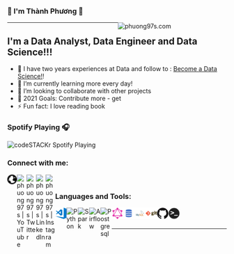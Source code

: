 ### 🐧 I'm Thành Phương 🐧 

[<img align="right" alt="phuong97s.com" width="250px" src="https://png.pngtree.com/png-vector/20200312/ourlarge/pngtree-data-processing-factory-isometric-technology-icon-png-image_2158176.jpg" />][website]

---

## I'm a Data Analyst, Data Engineer and Data Science!!!

- 🔭 I have two years experiences at Data and follow to : [Become a Data Science!][course]!
- 🌱 I’m currently learning more every day!
- 👯 I’m looking to collaborate with other projects
- 🥅 2021 Goals: Contribute more - get 
- ⚡ Fun fact: I love reading book

### Spotify Playing 🎧

<img src="https://now-playing-codestackr.vercel.app/api/spotify-playing" alt="codeSTACKr Spotify Playing" width="350" />

### Connect with me:

[<img align="left" alt="phuong97s.com" width="22px" src="https://raw.githubusercontent.com/iconic/open-iconic/master/svg/globe.svg" />][website]
[<img align="left" alt="phuong97s | YouTube" width="22px" src="https://cdn.jsdelivr.net/npm/simple-icons@v3/icons/youtube.svg" />][youtube]
[<img align="left" alt="phuong97s | Twitter" width="22px" src="https://cdn.jsdelivr.net/npm/simple-icons@v3/icons/twitter.svg" />][twitter]
[<img align="left" alt="phuong97s | LinkedIn" width="22px" src="https://cdn.jsdelivr.net/npm/simple-icons@v3/icons/linkedin.svg" />][linkedin]
[<img align="left" alt="phuong97s | Instagram" width="22px" src="https://cdn.jsdelivr.net/npm/simple-icons@v3/icons/instagram.svg" />][instagram]

<br />

### Languages and Tools:

[<img align="left" alt="Visual Studio Code" width="26px" src="https://raw.githubusercontent.com/github/explore/80688e429a7d4ef2fca1e82350fe8e3517d3494d/topics/visual-studio-code/visual-studio-code.png" />][webdevplaylist]
[<img align="left" alt="Python" width="26px" src="https://cdn3.iconfinder.com/data/icons/logos-and-brands-adobe/512/267_Python-512.png" />][cssplaylist]
[<img align="left" alt="Spark" width="26px" src="https://w7.pngwing.com/pngs/851/797/png-transparent-apache-spark-apache-hadoop-big-data-scala-apache-http-server-spark-miscellaneous-text-orange.png" />][jsplaylist]
[<img align="left" alt="Airflow" width="26px" src="https://iconape.com/wp-content/files/dd/370523/svg/airflow-logo-icon-png-svg.png" />][reactplaylist]
[<img align="left" alt="Postgresql" width="26px" src="https://cdn.iconscout.com/icon/free/png-512/postgresql-11-1175122.png" />][webdevplaylist]
[<img align="left" alt="GraphQL" width="26px" src="https://raw.githubusercontent.com/github/explore/80688e429a7d4ef2fca1e82350fe8e3517d3494d/topics/graphql/graphql.png" />][webdevplaylist]
[<img align="left" alt="SQL" width="26px" src="https://raw.githubusercontent.com/github/explore/80688e429a7d4ef2fca1e82350fe8e3517d3494d/topics/sql/sql.png" />][webdevplaylist]
[<img align="left" alt="MySQL" width="26px" src="https://raw.githubusercontent.com/github/explore/80688e429a7d4ef2fca1e82350fe8e3517d3494d/topics/mysql/mysql.png" />][webdevplaylist]
[<img align="left" alt="Git" width="26px" src="https://raw.githubusercontent.com/github/explore/80688e429a7d4ef2fca1e82350fe8e3517d3494d/topics/git/git.png" />][webdevplaylist]
[<img align="left" alt="GitHub" width="26px" src="https://raw.githubusercontent.com/github/explore/78df643247d429f6cc873026c0622819ad797942/topics/github/github.png" />][webdevplaylist]
[<img align="left" alt="Terminal" width="26px" src="https://raw.githubusercontent.com/github/explore/80688e429a7d4ef2fca1e82350fe8e3517d3494d/topics/terminal/terminal.png" />][webdevplaylist]

<br />
<br />

---

[website]: https://phuong97s.com
[course]: http://facebook.com
[twitter]: https://twitter.com/phuong97s
[youtube]: https://youtube.com/phuong97s
[instagram]: https://instagram.com/phuong97s
[linkedin]: https://linkedin.com/in/phuong97s
[webdevplaylist]: https://linkedin.com/in/phuong97s
[jsplaylist]: https://linkedin.com/in/phuong97s
[cssplaylist]: htttps://linkedin.com/in/phuong97s
[reactplaylist]: https://linkedin.com/in/phuong97s
